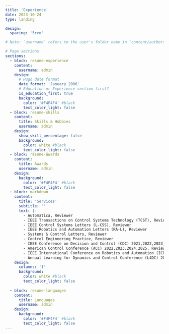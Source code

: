 ```yaml
---
title: 'Experience'
date: 2023-10-24
type: landing

design:
  spacing: '5rem'

# Note: `username` refers to the user's folder name in `content/authors/`

# Page sections
sections:
  - block: resume-experience
    content:
      username: admin
    design:
      # Hugo date format
      date_format: 'January 2006'
      # Education or Experience section first?
      is_education_first: true
      background:
        color: '#F4F4F4' #black
        text_color_light: false
  - block: resume-skills
    content:
      title: Skills & Hobbies
      username: admin
    design:
      show_skill_percentage: false
      background:
        color: white #black
        text_color_light: false
  - block: resume-awards
    content:
      title: Awards
      username: admin
    design:
      background:
        color: '#F4F4F4' #black
        text_color_light: false
  - block: markdown
    content:
      title: 'Services'
      subtitle: ''
      text: |-
        - Automatica, Reviewer
        - IEEE Transactions on Control Systems Technology (TCST), Reviewer
        - IEEE Control Systems Letters (L-CSS), Reviewer
        - IEEE Robotics and Automation Letters (RA-L), Reviewer
        - Systems & Control Letters, Reviewer
        - Control Engineering Practice, Reviewer
        - IEEE Conference on Decision and Control (CDC) 2021,2022,2023,2024,2025 Reviewer 
        - American Control Conference (ACC) 2022,2023,2024,2025, Reviewer 
        - IEEE International Conference on Robotics and Automation (ICRA) 2023, Reviewer
        - Annual Learning for Dynamics and Control Conference (L4DC) 2024,2025 Reviewer
    design:
      columns: '1'
      background:
        color: white #black
        text_color_light: false
  
  - block: resume-languages
    content:
      title: Languages
      username: admin
    design:
      background:
        color: '#F4F4F4' #black
        text_color_light: false
---
```

